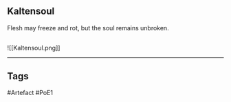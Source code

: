 ## Kaltensoul
Flesh may freeze and rot,
but the soul remains unbroken.
##
![[Kaltensoul.png]]

---
## Tags
#Artefact
#PoE1